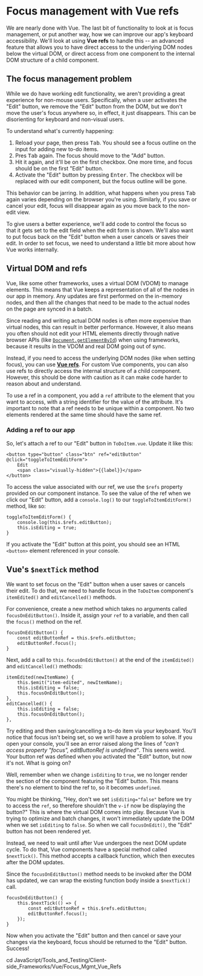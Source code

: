 # Focus management with Vue refs

We are nearly done with Vue. The last bit of functionality to look at is focus management, or put another way, how we can improve our app's keyboard accessibility. We'll look at using **Vue refs** to handle this -- an advanced feature that allows you to have direct access to the underlying DOM nodes below the virtual DOM, or direct access from one component to the internal DOM structure of a child component.

## The focus management problem

While we do have working edit functionality, we aren't providing a great experience for non-mouse users. Specifically, when a user activates the "Edit" button, we remove the "Edit" button from the DOM, but we don't move the user's focus anywhere so, in effect, it just disappears. This can be disorienting for keyboard and non-visual users.

To understand what's currently happening:

1. Reload your page, then press <kbd>Tab</kbd>. You should see a focus outline on the input for adding new to-do items.
2. Pres <kbd>Tab</kbd> again. The focus should move to the "Add" button.
3. Hit it again, and it'll be on the first checkbox. One more time, and focus should be on the first "Edit" button.
4. Activate the "Edit" button by pressing <kbd>Enter</kbd>. The checkbox will be replaced with our edit component, but the focus outline will be gone.

This behavior can be jarring. In addition, what happens when you press <kbd>Tab</kbd> again varies depending on the browser you're using. Similarly, if you save or cancel your edit, focus will disappear again as you move back to the non-edit view.

To give users a better experience, we'll add code to control the focus so that it gets set to the edit field when the edit form is shown. We'll also want to put focus back on the "Edit" button when a user cancels or saves their edit. In order to set focus, we need to understand a little bit more about how Vue works internally.

## Virtual DOM and refs

Vue, like some other frameworks, uses a virtual DOM (VDOM) to manage elements. This means that Vue keeps a representation of all of the nodes in our app in memory. Any updates are first performed on the in-memory nodes, and then all the changes that need to be made to the actual nodes on the page are synced in a batch.

Since reading and writing actual DOM nodes is often more expensive than virtual nodes, this can result in better performance. However, it also means you often should not edit your HTML elements directly through native browser APIs (like [`Document.getElementById`](https://developer.mozilla.org/en-US/docs/Web/API/Document/getElementById)) when using frameworks, because it results in the VDOM and real DOM going out of sync.

Instead, if you need to access the underlying DOM nodes (like when setting focus), you can use **[Vue refs](https://vuejs.org/v2/api/#ref)**. For custom Vue components, you can also use refs to directly access the internal structure of a child component. However, this should be done with caution as it can make code harder to reason about and understand.

To use a ref in a component, you add a `ref` attribute to the element that you want to access, with a string identifier for the value of the attribute. It's important to note that a ref needs to be unique within a component. No two elements rendered at the same time should have the same ref.

### Adding a ref to our app

So, let's attach a ref to our "Edit" button in `ToDoItem.vue`. Update it like this:
```
<button type="button" class="btn" ref="editButton" @click="toggleToItemEditForm">
    Edit
    <span class="visually-hidden">{{label}}</span>
</button>
```
To access the value associated with our ref, we use the `$refs` property provided on our component instance. To see the value of the ref when we click our "Edit" button, add a `console.log()` to our `toggleToItemEditForm()` method, like so:
```
toggleToItemEditForm() {
    console.log(this.$refs.editButton);
    this.isEditing = true;
}
```
If you activate the "Edit" button at this point, you should see an HTML `<button>` element referenced in your console.

## Vue's `$nextTick` method

We want to set focus on the "Edit" button when a user saves or cancels their edit. To do that, we need to handle focus in the `ToDoItem` component's `itemEdited()` and `editCancelled()` methods.

For convenience, create a new method which takes no arguments called `focusOnEditButton()`. Inside it, assign your `ref` to a variable, and then call the `focus()` method on the ref.
```
focusOnEditButton() {
    const editButtonRef = this.$refs.editButton;
    editButtonRef.focus();
}
```
Next, add a call to `this.focusOnEditButton()` at the end of the `itemEdited()` and `editCancelled()` methods:
```
itemEdited(newItemName) {
    this.$emit("item-edited", newItemName);
    this.isEditing = false;
    this.focusOnEditButton();
},
editCancelled() {
    this.isEditing = false;
    this.focusOnEditButton();
},
```
Try editing and then saving/cancelling a to-do item via your keyboard. You'll notice that focus isn't being set, so we wrill have a problem to solve. If you open your console, you'll see an error raised along the lines of *"can't access property "focus", editButtonRef is undefined"*. This seens weird. Your button ref was defined when you activated the "Edit" button, but now it's not. What is going on?

Well, remember when we change `isEditing` to `true`, we no longer render the section of the component featuring the "Edit" button. This means there's no element to bind the ref to, so it becomes `undefined`.

You might be thinking, "Hey, don't we set `isEditing="false"` before we try to access the `ref`, so therefore shouldn't the `v-if` now be displaying the button?" This is where the virtual DOM comes into play. Because Vue is trying to optimize and batch changes, it won't immediately update the DOM when we set `isEditing` to `false`. So when we call `focusOnEdit()`, the "Edit" button has not been rendered yet.

Instead, we need to wait until after Vue undergoes the next DOM update cycle. To do that, Vue components have a special method called `$nextTick()`. This method accepts a callback function, which then executes after the DOM updates.

Since the `focusOnEditButton()` method needs to be invoked after the DOM has updated, we can wrap the existing function body inside a `$nextTick()` call.
```
focusOnEditButton() {
    this.$nextTick(() => {
        const editButtonRef = this.$refs.editButton;
        editButtonRef.focus();
    });
}
```
Now when you activate the "Edit" button and then cancel or save your changes via the keyboard, focus should be returned to the "Edit" button. Success!







cd JavaScript/Tools_and_Testing/Client-side_Frameworks/Vue/Focus_Mgmt_Vue_Refs